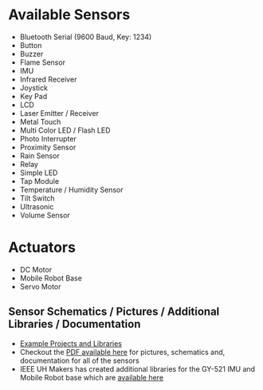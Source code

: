 # Available Sensors

- Bluetooth Serial (9600 Baud, Key: 1234)
- Button
- Buzzer
- Flame Sensor
- IMU
- Infrared Receiver
- Joystick
- Key Pad
- LCD
- Laser Emitter / Receiver
- Metal Touch
- Multi Color LED / Flash LED
- Photo Interrupter
- Proximity Sensor
- Rain Sensor
- Relay
- Simple LED
- Tap Module
- Temperature / Humidity Sensor
- Tilt Switch
- Ultrasonic
- Volume Sensor

# Actuators
- DC Motor
- Mobile Robot Base
- Servo Motor

## Sensor Schematics / Pictures / Additional Libraries / Documentation
- [Example Projects and Libraries][elegoo]
- Checkout the [PDF available here][pdf] for pictures, schematics and, documentation for all of the sensors
- IEEE UH Makers has created additional libraries for the GY-521 IMU and Mobile Robot base which are [available here][ieeearduino]

[pdf]: https://github.com/ieee-uh-makers/elegoo-sensor-kit/raw/master/37%20SENSOR%20KIT%20TUTORIAL%20FOR%20UNO%20AND%20MEGA%202.0.pdf
[elegoo]: https://github.com/ieee-uh-makers/elegoo-sensor-kit
[ieeearduino]: https://github.com/ieee-uh-makers/build-a-bot/tree/master/IEEE-Arduino
